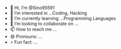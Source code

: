 - 👋 Hi, I’m @Sino95591
- 👀 I’m interested in ...Coding, Hacking
- 🌱 I’m currently learning ...Programming Languages 
- 💞️ I’m looking to collaborate on ...
- 📫 How to reach me ...
- 😄 Pronouns: ...
- ⚡ Fun fact: ...

<!---
Sino95591/Sino95591 is a ✨ special ✨ repository because its `README.md` (this file) appears on your GitHub profile.
You can click the Preview link to take a look at your changes.
--->
